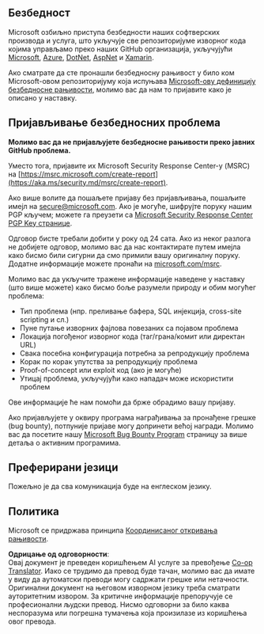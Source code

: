 <!--
CO_OP_TRANSLATOR_METADATA:
{
  "original_hash": "57f14126c1c6add76b3aef3844dfe4e3",
  "translation_date": "2025-07-16T15:44:04+00:00",
  "source_file": "SECURITY.md",
  "language_code": "sr"
}
-->
## Безбедност

Microsoft озбиљно приступа безбедности наших софтверских производа и услуга, што укључује све репозиторијуме изворног кода којима управљамо преко наших GitHub организација, укључујући [Microsoft](https://github.com/Microsoft), [Azure](https://github.com/Azure), [DotNet](https://github.com/dotnet), [AspNet](https://github.com/aspnet) и [Xamarin](https://github.com/xamarin).

Ако сматрате да сте пронашли безбедносну рањивост у било ком Microsoft-овом репозиторијуму која испуњава [Microsoft-ову дефиницију безбедносне рањивости](https://aka.ms/security.md/definition), молимо вас да нам то пријавите како је описано у наставку.

## Пријављивање безбедносних проблема

**Молимо вас да не пријављујете безбедносне рањивости преко јавних GitHub проблема.**

Уместо тога, пријавите их Microsoft Security Response Center-у (MSRC) на [https://msrc.microsoft.com/create-report](https://aka.ms/security.md/msrc/create-report).

Ако више волите да пошаљете пријаву без пријављивања, пошаљите имејл на [secure@microsoft.com](mailto:secure@microsoft.com). Ако је могуће, шифрујте поруку нашим PGP кључем; можете га преузети са [Microsoft Security Response Center PGP Key странице](https://aka.ms/security.md/msrc/pgp).

Одговор бисте требали добити у року од 24 сата. Ако из неког разлога не добијете одговор, молимо вас да нас контактирате путем имејла како бисмо били сигурни да смо примили вашу оригиналну поруку. Додатне информације можете пронаћи на [microsoft.com/msrc](https://www.microsoft.com/msrc).

Молимо вас да укључите тражене информације наведене у наставку (што више можете) како бисмо боље разумели природу и обим могућег проблема:

  * Тип проблема (нпр. преливање бафера, SQL инјекција, cross-site scripting и сл.)
  * Пуне путање изворних фајлова повезаних са појавом проблема
  * Локација погођеног изворног кода (таг/грана/комит или директан URL)
  * Свака посебна конфигурација потребна за репродукцију проблема
  * Корак по корак упутства за репродукцију проблема
  * Proof-of-concept или exploit код (ако је могуће)
  * Утицај проблема, укључујући како нападач може искористити проблем

Ове информације ће нам помоћи да брже обрадимо вашу пријаву.

Ако пријављујете у оквиру програма награђивања за пронађене грешке (bug bounty), потпуније пријаве могу допринети већој награди. Молимо вас да посетите нашу [Microsoft Bug Bounty Program](https://aka.ms/security.md/msrc/bounty) страницу за више детаља о активним програмима.

## Преферирани језици

Пожељно је да сва комуникација буде на енглеском језику.

## Политика

Microsoft се придржава принципа [Координисаног откривања рањивости](https://aka.ms/security.md/cvd).

**Одрицање од одговорности**:  
Овај документ је преведен коришћењем AI услуге за превођење [Co-op Translator](https://github.com/Azure/co-op-translator). Иако се трудимо да превод буде тачан, молимо вас да имате у виду да аутоматски преводи могу садржати грешке или нетачности. Оригинални документ на његовом изворном језику треба сматрати ауторитетним извором. За критичне информације препоручује се професионални људски превод. Нисмо одговорни за било каква неспоразума или погрешна тумачења која произилазе из коришћења овог превода.